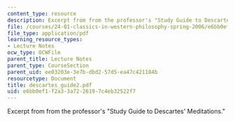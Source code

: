 ```yaml
---
content_type: resource
description: Excerpt from from the professor's "Study Guide to Descartes' Meditations."
file: /courses/24-01-classics-in-western-philosophy-spring-2006/e6bb0ef1f2a33a7226197c4eb32522f7_descartes_guide2.pdf
file_type: application/pdf
learning_resource_types:
- Lecture Notes
ocw_type: OCWFile
parent_title: Lecture Notes
parent_type: CourseSection
parent_uid: ee03203e-3e7b-dbd2-57d5-ea47c421184b
resourcetype: Document
title: descartes_guide2.pdf
uid: e6bb0ef1-f2a3-3a72-2619-7c4eb32522f7
---
```

Excerpt from from the professor's "Study Guide to Descartes' Meditations."

